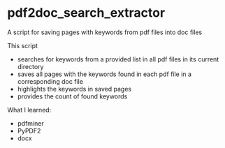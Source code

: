 # pdf2doc_search_extractor
A script for saving pages with keywords from pdf files into doc files

This script 
* searches for keywords from a provided list in all pdf files in its current directory
* saves all pages with the keywords found in each pdf file in a corresponding doc file
* highlights the keywords in saved pages
* provides the count of found keywords

What I learned:
* pdfminer
* PyPDF2
* docx
